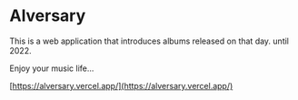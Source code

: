 # Alversary

This is a web application that introduces albums released on that day. until 2022.

Enjoy your music life...

[https://alversary.vercel.app/](https://alversary.vercel.app/)
